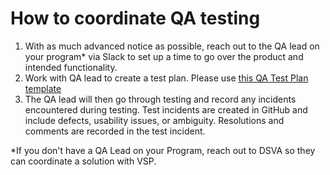 # How to coordinate QA testing

1. With as much advanced notice as possible, reach out to the QA lead on your program* via Slack to set up a time to go over the product and intended functionality.
1. Work with QA lead to create a test plan.  Please use [this QA Test Plan template](test-plan.md)
1. The QA lead will then go through testing and record any incidents encountered during testing. Test incidents are created in GitHub and include defects, usability issues, or ambiguity.  Resolutions and comments are recorded in the test incident.

*If you don't have a QA Lead on your Program, reach out to DSVA so they can coordinate a solution with VSP.